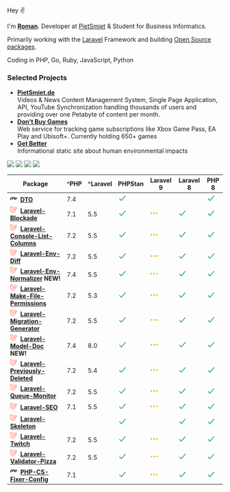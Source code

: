 Hey ✌️

I'm [**Roman**](https://ich.wtf). Developer at [PietSmiet](https://github.com/PietSmietde) & Student for Business Informatics.

Primarily working with the [Laravel](https://laravel.com) Framework and building [Open Source packages](https://github.com/romanzipp?tab=repositories&q=Laravel).

Coding in PHP, Go, Ruby, JavaScript, Python

### Selected Projects

- [**PietSmiet.de**](https://www.pietsmiet.de)    
Videos & News Content Management System, Single Page Application, API, YouTube Synchronization handling thousands of users and providing over one Petabyte of content per month.
- [**Don't Buy Games**](https://dontbuy.games)    
Web service for tracking game subscriptions like Xbox Game Pass, EA Play and Ubisoft+. Currently holding 650+ games
- [**Get Better**](https://get-better.me)    
Informational static site about human environmental impacts

[![](https://img.shields.io/badge/Follow_@romanzipp-blue?logo=twitter&logoColor=white&style=for-the-badge)](https://twitter.com/romanzipp)
[![](https://img.shields.io/badge/Sponsor%20%F0%9F%A4%8D-black?logo=github&logoColor=white&style=for-the-badge&color=b34bff)](https://github.com/sponsors/romanzipp)
[![](https://img.shields.io/badge/Linkedin-black?logo=linkedin&logoColor=white&style=for-the-badge&color=0077b5)](https://www.linkedin.com/in/romanzipp/)
[![](https://img.shields.io/badge/ich.wtf-black?logoColor=white&style=for-the-badge&color=3053c6&label=Website&labelColor=black)](https://ich.wtf)

| Package                                                                                                                 | ^PHP | ^Laravel | PHPStan              | Laravel 9           | Laravel 8            | PHP 8                |
| ----------------------------------------------------------------------------------------------------------------------- | ---- | -------- | -------------------- | ------------------- | -------------------- | -------------------- |
| ![](/logos/php.png) [**DTO**](https://github.com/romanzipp/DTO)                                                         | 7.4  |          | ![](logos/check.png) |                     |                      | ![](logos/check.png) |
| ![](/logos/laravel.png) [**Laravel-Blockade**](https://github.com/romanzipp/Laravel-Blockade)                           | 7.1  | 5.5      | ![](logos/check.png) | ![](logos/dots.png) | ![](logos/check.png) | ![](logos/check.png) |
| ![](/logos/laravel.png) [**Laravel-Console-List-Columns**](https://github.com/romanzipp/Laravel-Console-List-Columns)   | 7.2  | 5.5      | ![](logos/check.png) | ![](logos/dots.png) | ![](logos/check.png) | ![](logos/check.png) |
| ![](/logos/laravel.png) [**Laravel-Env-Diff**](https://github.com/romanzipp/Laravel-Env-Diff)                           | 7.2  | 5.5      | ![](logos/check.png) | ![](logos/dots.png) | ![](logos/check.png) | ![](logos/check.png) |
| ![](/logos/laravel.png) [**Laravel-Env-Normalizer**](https://github.com/romanzipp/Laravel-Env-Normalizer) **NEW!**      | 7.4  | 5.5      | ![](logos/check.png) | ![](logos/dots.png) | ![](logos/check.png) | ![](logos/check.png) |
| ![](/logos/laravel.png) [**Laravel-Make-File-Permissions**](https://github.com/romanzipp/Laravel-Make-File-Permissions) | 7.2  | 5.3      | ![](logos/check.png) | ![](logos/dots.png) | ![](logos/check.png) | ![](logos/check.png) |
| ![](/logos/laravel.png) [**Laravel-Migration-Generator**](https://github.com/romanzipp/Laravel-Migration-Generator)     | 7.2  | 5.5      | ![](logos/check.png) | ![](logos/dots.png) | ![](logos/check.png) | ![](logos/check.png) |
| ![](/logos/laravel.png) [**Laravel-Model-Doc**](https://github.com/romanzipp/Laravel-Model-Doc) **NEW!**                | 7.4  | 8.0      | ![](logos/check.png) | ![](logos/dots.png) | ![](logos/check.png) | ![](logos/check.png) |
| ![](/logos/laravel.png) [**Laravel-Previously-Deleted**](https://github.com/romanzipp/Laravel-Previously-Deleted)       | 7.2  | 5.4      | ![](logos/check.png) | ![](logos/dots.png) | ![](logos/check.png) | ![](logos/check.png) |
| ![](/logos/laravel.png) [**Laravel-Queue-Monitor**](https://github.com/romanzipp/Laravel-Queue-Monitor)                 | 7.2  | 5.5      | ![](logos/check.png) | ![](logos/dots.png) | ![](logos/check.png) | ![](logos/check.png) |
| ![](/logos/laravel.png) [**Laravel-SEO**](https://github.com/romanzipp/Laravel-SEO)                                     | 7.1  | 5.5      | ![](logos/check.png) | ![](logos/dots.png) | ![](logos/check.png) | ![](logos/check.png) |
| ![](/logos/laravel.png) [**Laravel-Skeleton**](https://github.com/romanzipp/Laravel-Skeleton)                           |      |          | ![](logos/check.png) |                     | ![](logos/check.png) | ![](logos/check.png) |
| ![](/logos/laravel.png) [**Laravel-Twitch**](https://github.com/romanzipp/Laravel-Twitch)                               | 7.2  | 5.5      | ![](logos/check.png) | ![](logos/dots.png) | ![](logos/check.png) | ![](logos/check.png) |
| ![](/logos/laravel.png) [**Laravel-Validator-Pizza**](https://github.com/romanzipp/Laravel-Validator-Pizza)             | 7.2  | 5.5      | ![](logos/check.png) | ![](logos/dots.png) | ![](logos/check.png) | ![](logos/check.png) |
| ![](/logos/php.png) [**PHP-CS-Fixer-Config**](https://github.com/romanzipp/PHP-CS-Fixer-Config)                         | 7.1  |          | ![](logos/check.png) | ![](logos/dots.png) | ![](logos/check.png) | ![](logos/check.png) |
